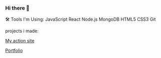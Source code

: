 ### Hi there 👋
🛠 Tools I'm Using:
JavaScript React Node.js MongoDB HTML5 CSS3 Git


projects i made:

[My action site](https://myauctionsite.netlify.app/)

[Portfolio](https://hiremeachitya.netlify.app/)
<!--
**AchiyaAvrahamof/AchiyaAvrahamof** is a ✨ _special_ ✨ repository because its `README.md` (this file) appears on your GitHub profile.



Here are some ideas to get you started:

- 🔭 I’m currently working on ...
- 🌱 I’m currently learning ...
- 👯 I’m looking to collaborate on ...
- 🤔 I’m looking for help with ...
- 💬 Ask me about ...
- 📫 How to reach me: ...
- 😄 Pronouns: ...
- ⚡ Fun fact: ...
-->
